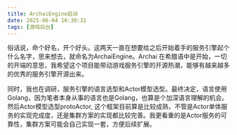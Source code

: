 ```yaml
---
title: ArchaiEngine启动
date: 2025-06-04 16:30:31
tags: [游戏后台]
---
```


俗话说，命个好名，开个好头。这两天一直在想要给之后开始着手的服务引擎起个什么名字，思来想去，就命名为ArchaiEngine。Archai 在希腊语中是开始，一切的开端的意思，我希望这个项目能带动游戏服务引擎的开源热潮，能够有越来越多的优秀的服务引擎开源出来。

同时，我也在调研，服务引擎的语言选型和Actor模型选型。最终决定，语言使用Golang，因为笔者本身从事的语言也是Golang，也算是个加深语言理解的机会。然后Actor模型选型protoActor, 这个框架目前算是比较成熟，不管是Actor单体服务的实现完成度，还是集群方案的实现都比较完善。我更看重的是Actor服务的可靠性，集群方案可能会自己实现一套，方便后续扩展。